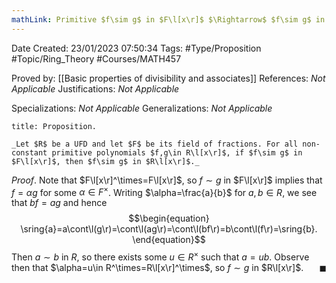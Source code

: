 ```yaml
---
mathLink: Primitive $f\sim g$ in $F\l[x\r]$ $\Rightarrow$ $f\sim g$ in $R\l[x\r]$
---
```


<div class="topSpace"></div>

Date Created: 23/01/2023 07:50:34
Tags: #Type/Proposition #Topic/Ring_Theory #Courses/MATH457

Proved by: [[Basic properties of divisibility and associates]]
References: _Not Applicable_
Justifications: _Not Applicable_

Specializations: _Not Applicable_
Generalizations: _Not Applicable_

``` ad-Proposition
title: Proposition.

_Let $R$ be a UFD and let $F$ be its field of fractions. For all non-constant primitive polynomials $f,g\in R\l[x\r]$, if $f\sim g$ in $F\l[x\r]$, then $f\sim g$ in $R\l[x\r]$._

```

_Proof_. Note that $F\l[x\r]^\times=F\l[x\r]$, so $f\sim g$ in $F\l[x\r]$ implies that $f=\alpha g$ for some $\alpha\in F^\times$. Writing $\alpha=\frac{a}{b}$ for $a,b\in R$, we see that $bf=ag$ and hence
$$\begin{equation}
    \sring{a}=a\cont\l(g\r)=\cont\l(ag\r)=\cont\l(bf\r)=b\cont\l(f\r)=\sring{b}.
\end{equation}$$
Then $a\sim b$ in $R$, so there exists some $u\in R^\times$ such that $a=ub$. Observe then that $\alpha=u\in R^\times=R\l[x\r]^\times$, so $f\sim g$ in $R\l[x\r]$.<span style="float:right;">$\blacksquare$</span>
